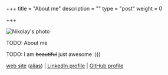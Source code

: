 +++
title = "About me"
description = ""
type = "post"
weight = 0

+++

![Nikolay's photo](/img/photo.png)

TODO: About me

TODO: I am ~~beautiful~~ just awesome :)))

[web site](http://www.nikolay.turpitko.com)
([alias](https://nikolay-turpitko.github.io)) |
[LinkedIn profile](http://www.linkedin.com/in/nikolayturpitko) |
[GitHub profile](https://github.com/nikolay-turpitko)
